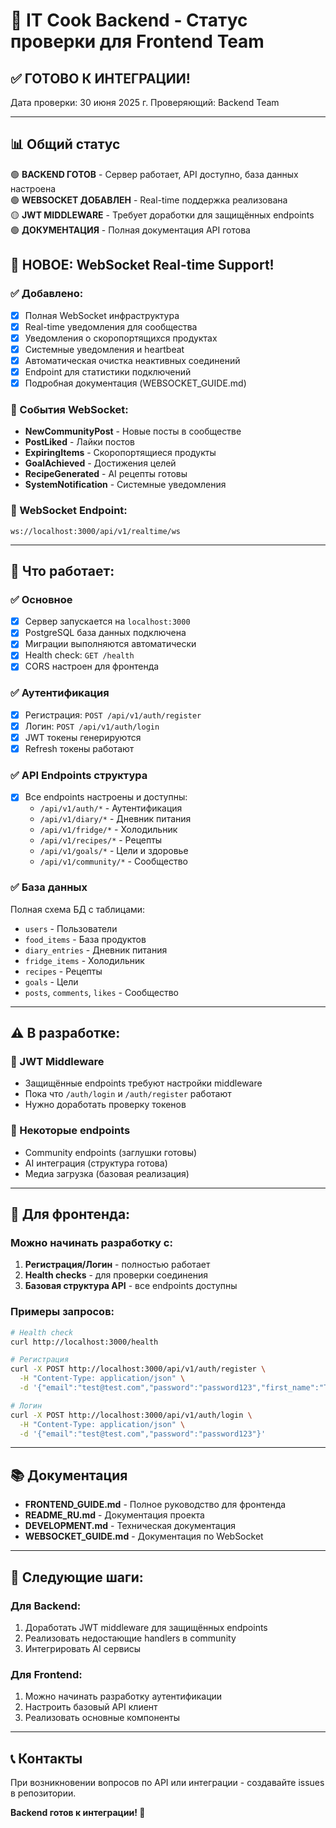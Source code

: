 # 🚀 IT Cook Backend - Статус проверки для Frontend Team

## ✅ ГОТОВО К ИНТЕГРАЦИИ!

Дата проверки: 30 июня 2025 г.
Проверяющий: Backend Team

---

## 📊 Общий статус

🟢 **BACKEND ГОТОВ** - Сервер работает, API доступно, база данных настроена  
🟢 **WEBSOCKET ДОБАВЛЕН** - Real-time поддержка реализована  
🟡 **JWT MIDDLEWARE** - Требует доработки для защищённых endpoints  
🟢 **ДОКУМЕНТАЦИЯ** - Полная документация API готова

## 🔌 НОВОЕ: WebSocket Real-time Support!

### ✅ Добавлено:
- [x] Полная WebSocket инфраструктура
- [x] Real-time уведомления для сообщества  
- [x] Уведомления о скоропортящихся продуктах
- [x] Системные уведомления и heartbeat
- [x] Автоматическая очистка неактивных соединений
- [x] Endpoint для статистики подключений
- [x] Подробная документация (WEBSOCKET_GUIDE.md)

### 🎯 События WebSocket:
- **NewCommunityPost** - Новые посты в сообществе
- **PostLiked** - Лайки постов  
- **ExpiringItems** - Скоропортящиеся продукты
- **GoalAchieved** - Достижения целей
- **RecipeGenerated** - AI рецепты готовы
- **SystemNotification** - Системные уведомления

### 📡 WebSocket Endpoint:
```
ws://localhost:3000/api/v1/realtime/ws
```

---

## 🔧 Что работает:

### ✅ Основное
- [x] Сервер запускается на `localhost:3000`
- [x] PostgreSQL база данных подключена
- [x] Миграции выполняются автоматически
- [x] Health check: `GET /health`
- [x] CORS настроен для фронтенда

### ✅ Аутентификация
- [x] Регистрация: `POST /api/v1/auth/register`
- [x] Логин: `POST /api/v1/auth/login`
- [x] JWT токены генерируются
- [x] Refresh токены работают

### ✅ API Endpoints структура
- [x] Все endpoints настроены и доступны:
  - `/api/v1/auth/*` - Аутентификация
  - `/api/v1/diary/*` - Дневник питания
  - `/api/v1/fridge/*` - Холодильник
  - `/api/v1/recipes/*` - Рецепты
  - `/api/v1/goals/*` - Цели и здоровье
  - `/api/v1/community/*` - Сообщество

### ✅ База данных
Полная схема БД с таблицами:
- `users` - Пользователи
- `food_items` - База продуктов
- `diary_entries` - Дневник питания
- `fridge_items` - Холодильник
- `recipes` - Рецепты
- `goals` - Цели
- `posts`, `comments`, `likes` - Сообщество

---

## ⚠️ В разработке:

### 🔶 JWT Middleware
- Защищённые endpoints требуют настройки middleware
- Пока что `/auth/login` и `/auth/register` работают
- Нужно доработать проверку токенов

### 🔶 Некоторые endpoints
- Community endpoints (заглушки готовы)
- AI интеграция (структура готова)
- Медиа загрузка (базовая реализация)

---

## 🚀 Для фронтенда:

### Можно начинать разработку с:
1. **Регистрация/Логин** - полностью работает
2. **Health checks** - для проверки соединения
3. **Базовая структура API** - все endpoints доступны

### Примеры запросов:

```bash
# Health check
curl http://localhost:3000/health

# Регистрация
curl -X POST http://localhost:3000/api/v1/auth/register \
  -H "Content-Type: application/json" \
  -d '{"email":"test@test.com","password":"password123","first_name":"Test","last_name":"User"}'

# Логин
curl -X POST http://localhost:3000/api/v1/auth/login \
  -H "Content-Type: application/json" \
  -d '{"email":"test@test.com","password":"password123"}'
```

---

## 📚 Документация

- **FRONTEND_GUIDE.md** - Полное руководство для фронтенда
- **README_RU.md** - Документация проекта
- **DEVELOPMENT.md** - Техническая документация
- **WEBSOCKET_GUIDE.md** - Документация по WebSocket

---

## 🎯 Следующие шаги:

### Для Backend:
1. Доработать JWT middleware для защищённых endpoints
2. Реализовать недостающие handlers в community
3. Интегрировать AI сервисы

### Для Frontend:
1. Можно начинать разработку аутентификации
2. Настроить базовый API клиент
3. Реализовать основные компоненты

---

## 📞 Контакты

При возникновении вопросов по API или интеграции - создавайте issues в репозитории.

**Backend готов к интеграции! 🎉**
